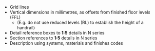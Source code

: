 - Grid lines
- Vertical dimensions in millimetres, as offsets from finished floor levels (FFL)
  - (E.g. do not use reduced levels (RL) to establish the height of a handrail)
- Detail reference boxes to **1:5** details in N series
- Section references to **1:5** details in N series
- Description using systems, materials and finishes codes